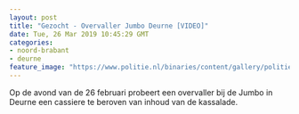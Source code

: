 ```yaml
---
layout: post
title: "Gezocht - Overvaller Jumbo Deurne [VIDEO]"
date: Tue, 26 Mar 2019 10:45:29 GMT
categories: 
- noord-brabant 
- deurne 
feature_image: "https://www.politie.nl/binaries/content/gallery/politie/gezocht/verdachten/2019/maart/09-ob/overvaller-deurne.jpg"
---
```


Op de avond van de 26 februari probeert een overvaller bij de Jumbo in Deurne een cassiere te beroven van inhoud van de kassalade.
